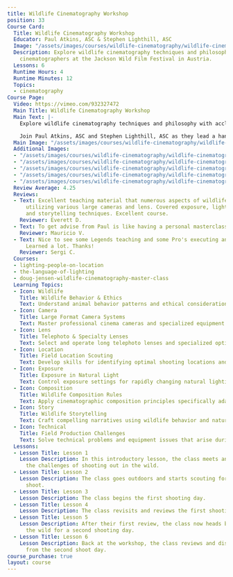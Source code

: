 ```yaml
---
title: Wildlife Cinematography Workshop
position: 33
Course Card:
  Title: Wildlife Cinematography Workshop
  Educator: Paul Atkins, ASC & Stephen Lighthill, ASC
  Image: "/assets/images/courses/wildlife-cinematography/wildlife-cinematography.jpg"
  Description: Explore wildlife cinematography techniques and philosophy with acclaimed
    cinematographers at the Jackson Wild Film Festival in Austria.
  Lessons: 6
  Runtime Hours: 4
  Runtime Minutes: 12
  Topics:
  - cinematography
Course Page:
  Video: https://vimeo.com/932327472
  Main Title: Wildlife Cinematography Workshop
  Main Text: |-
    Explore wildlife cinematography techniques and philosophy with acclaimed cinematographers at the Jackson Wild Film Festival in Austria.

    Join Paul Atkins, ASC and Stephen Lighthill, ASC as they lead a hands-on workshop that takes you from classroom discussions through real-world field shooting, showing you the challenges and rewards of capturing wildlife on film.
  Main Image: "/assets/images/courses/wildlife-cinematography/wildlife-cinematography-1.jpg"
  Additional Images:
  - "/assets/images/courses/wildlife-cinematography/wildlife-cinematography-2.jpg"
  - "/assets/images/courses/wildlife-cinematography/wildlife-cinematography-3.jpg"
  - "/assets/images/courses/wildlife-cinematography/wildlife-cinematography-4.jpg"
  - "/assets/images/courses/wildlife-cinematography/wildlife-cinematography-5.jpg"
  - "/assets/images/courses/wildlife-cinematography/wildlife-cinematography-6.jpg"
  Review Average: 4.25
  Reviews:
  - Text: Excellent teaching material that numerous aspects of wildlife cinema-photography
      utilizing various large cameras and lens. Covered exposure, lighting, composition,
      and storytelling techniques. Excellent course.
    Reviewer: Everett D.
  - Text: To get advise from Paul is like having a personal masterclass.
    Reviewer: Mauricio V.
  - Text: Nice to see some Legends teaching and some Pro's executing and facing challenges.
      Learned a lot. Thanks!
    Reviewer: Sergi C.
  Courses:
  - lighting-people-on-location
  - the-language-of-lighting
  - doug-jensen-wildlife-cinematography-master-class
  Learning Topics:
  - Icon: Wildlife
    Title: Wildlife Behavior & Ethics
    Text: Understand animal behavior patterns and ethical considerations for respectful wildlife filming.
  - Icon: Camera
    Title: Large Format Camera Systems
    Text: Master professional cinema cameras and specialized equipment for wildlife cinematography challenges.
  - Icon: Lens
    Title: Telephoto & Specialty Lenses
    Text: Select and operate long telephoto lenses and specialized optics for distant wildlife subjects.
  - Icon: Location
    Title: Field Location Scouting
    Text: Develop skills for identifying optimal shooting locations and understanding environmental factors.
  - Icon: Exposure
    Title: Exposure in Natural Light
    Text: Control exposure settings for rapidly changing natural lighting conditions in the field.
  - Icon: Composition
    Title: Wildlife Composition Rules
    Text: Apply cinematographic composition principles specifically adapted for unpredictable wildlife subjects.
  - Icon: Story
    Title: Wildlife Storytelling
    Text: Craft compelling narratives using wildlife behavior and natural environments as story elements.
  - Icon: Technical
    Title: Field Production Challenges
    Text: Solve technical problems and equipment issues that arise during remote wildlife shoots.
  Lessons:
  - Lesson Title: Lesson 1
    Lesson Description: In this introductory lesson, the class meets and discusses
      the challenges of shooting out in the wild.
  - Lesson Title: Lesson 2
    Lesson Description: The class goes outdoors and starts scouting for a location
      shoot.
  - Lesson Title: Lesson 3
    Lesson Description: The class begins the first shooting day.
  - Lesson Title: Lesson 4
    Lesson Description: The class revisits and reviews the first shooting day.
  - Lesson Title: Lesson 5
    Lesson Description: After their first review, the class now heads back out into
      the wild for a second shooting day.
  - Lesson Title: Lesson 6
    Lesson Description: Back at the workshop, the class reviews and discusses footage
      from the second shoot day.
course_purchase: true
layout: course
---
```


